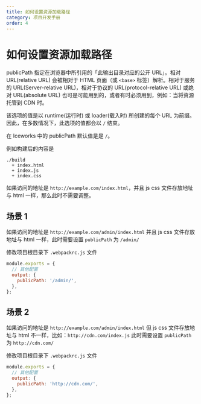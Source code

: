 ```yaml
---
title: 如何设置资源加载路径
category: 项目开发手册
order: 4
---
```


# 如何设置资源加载路径

publicPath 指定在浏览器中所引用的「此输出目录对应的公开 URL」。相对 URL(relative URL) 会被相对于 HTML 页面（或 `<base>` 标签）解析。相对于服务的 URL(Server-relative URL)，相对于协议的 URL(protocol-relative URL) 或绝对 URL(absolute URL) 也可是可能用到的，或者有时必须用到，例如：当将资源托管到 CDN 时。

该选项的值是以 runtime(运行时) 或 loader(载入时) 所创建的每个 URL 为前缀。因此，在多数情况下，此选项的值都会以 `/` 结束。

在 Iceworks 中的 publicPath 默认值是是 `/`。

例如构建后的内容是

```
./build
  + index.html
  + index.js
  + index.css
```

如果访问的地址是 `http://example.com/index.html`，并且 js css 文件存放地址与 html 一样，那么此时不需要调整。

## 场景 1

如果访问的地址是 `http://example.com/admin/index.html` 并且 js css 文件存放地址与 html 一样，此时需要设置 `publicPath` 为 `/admin/`

修改项目根目录下 `.webpackrc.js` 文件

```js
module.exports = {
  // 其他配置
  output: {
    publicPath: '/admin/',
  },
};
```

## 场景 2

如果访问的地址是 `http://example.com/admin/index.html` 但 js css 文件存放地址与 html 不一样，比如：`http://cdn.com/index.js` 此时需要设置 `publicPath` 为 `http://cdn.com/`

修改项目根目录下 `.webpackrc.js` 文件

```js
module.exports = {
  // 其他配置
  output: {
    publicPath: 'http://cdn.com/',
  },
};
```
